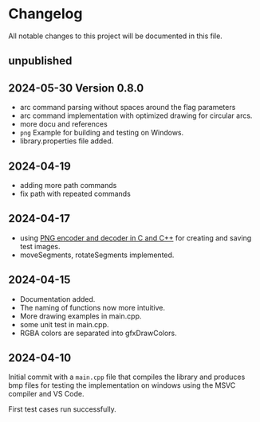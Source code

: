 # Changelog

All notable changes to this project will be documented in this file.

## unpublished

## 2024-05-30 Version 0.8.0

* arc command parsing without spaces around the flag parameters
* arc command implementation with optimized drawing for circular arcs.
* more docu and references
* `png` Example for building and testing on Windows.
* library.properties file added.

## 2024-04-19

* adding more path commands
* fix path with repeated commands

## 2024-04-17

* using [PNG encoder and decoder in C and C++](https://github.com/lvandeve/lodepng)
  for creating and saving test images.
* moveSegments, rotateSegments implemented.


## 2024-04-15

* Documentation added.
* The naming of functions now more intuitive.
* More drawing examples in main.cpp.
* some unit test in main.cpp.
* RGBA colors are separated into gfxDrawColors.


## 2024-04-10

Initial commit with a `main.cpp` file that compiles the library and produces bmp files
for testing the implementation on windows using the MSVC compiler and VS Code.

First test cases run successfully.

